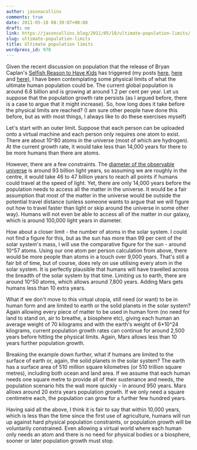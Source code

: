 ```yaml
---
author: jasonacollins
comments: true
date: 2011-05-18 08:39:07+00:00
draft: no
link: https://jasoncollins.blog/2011/05/18/ultimate-population-limits/
slug: ultimate-population-limits
title: Ultimate population limits
wordpress_id: 978
---
```


Given the recent discussion on population that the release of Bryan Caplan's [Selfish Reason to Have Kids](http://havemorekidsbook.com/) has triggered (my posts [here](../2011/05/libertarians-and-fertility/), [here](../2011/05/caplans-selfish-reasons-to-have-more-kids/) and [here](../2011/05/population-and-the-tragedy-of-the-commons/)), I have been contemplating some physical limits of what the ultimate human population could be. The current global population is around 6.8 billion and is growing at around 1.2 per cent per year. Let us suppose that the population growth rate persists (as I argued before, there is a case to argue that it might increase). So, how long does it take before the physical limits are reached? (I am sure other people have done this before, but as with most things, I always like to do these exercises myself)

Let's start with an outer limit. Suppose that each person can be uploaded onto a virtual machine and each person only requires one atom to exist. There are about 10^80 atoms in the universe (most of which are hydrogen). At the current growth rate, it would take less than 14,000 years for there to be more humans than there are atoms.

However, there are a few constraints. The [diameter of the observable universe](http://en.wikipedia.org/wiki/Observable_universe) is around 93 billion light years, so assuming we are roughly in the centre, it would take 46 to 47 billion years to reach all points if humans could travel at the speed of light. Yet, there are only 14,000 years before the population needs to access all the matter in the universe. It would be a fair assumption that most of the matter in the universe would be outside the potential travel distance (unless someone wants to argue that we will figure out how to travel faster than light or skip around the universe in some other way). Humans will not even be able to access all of the matter in our galaxy, which is around 100,000 light years in diameter.

How about a closer limit - the number of atoms in the solar system. I could not find a figure for this, but as the sun has more than 99 per cent of the solar system's mass, I will use the comparative figure for the sun - around 10^57 atoms. Using our one atom per person calculation from above, there would be more people than atoms in a touch over 9,000 years. That's still a fair bit of time, but of course, does rely on use utilising every atom in the solar system. It is perfectly plausible that humans will have travelled across the breadth of the solar system by that time. Limiting us to earth, there are around 10^50 atoms, which allows around 7,800 years. Adding Mars gets humans less than 10 extra years.

What if we don't move to this virtual utopia, still need (or want) to be in human form and are limited to earth or the solid planets in the solar system? Again allowing every piece of matter to be used in human form (no need for land to stand on, air to breathe, a biosphere etc), giving each human an average weight of 70 kilograms and with the earth's weight of 6*10^24 kilograms, current population growth rates can continue for around 2,500 years before hitting the physical limits. Again, Mars allows less than 10 years further population growth.

Breaking the example down further, what if humans are limited to the surface of earth or, again, the solid planets in the solar system? The earth has a surface area of 510 million square kilometres (or 510 trillion square metres), including both ocean and land area. If we assume that each human needs one square metre to provide all of their sustenance and needs, the population scenario hits the wall more quickly - in around 950 years. Mars allows around 20 extra years population growth. If we only need a square centimetre each, the population can grow for a further few hundred years.

Having said all the above, I think it is fair to say that within 10,000 years, which is less than the time since the first use of agriculture, humans will run up against hard physical population constraints, or population growth will be voluntarily constrained. Even allowing a virtual world where each human only needs an atom and there is no need for physical bodies or a biosphere, sooner or later population growth must stop.
